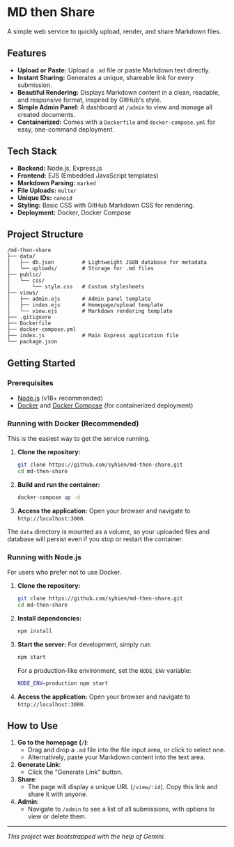 # MD then Share

A simple web service to quickly upload, render, and share Markdown files.

## Features

- **Upload or Paste:** Upload a `.md` file or paste Markdown text directly.
- **Instant Sharing:** Generates a unique, shareable link for every submission.
- **Beautiful Rendering:** Displays Markdown content in a clean, readable, and responsive format, inspired by GitHub's style.
- **Simple Admin Panel:** A dashboard at `/admin` to view and manage all created documents.
- **Containerized:** Comes with a `Dockerfile` and `docker-compose.yml` for easy, one-command deployment.

## Tech Stack

- **Backend:** Node.js, Express.js
- **Frontend:** EJS (Embedded JavaScript templates)
- **Markdown Parsing:** `marked`
- **File Uploads:** `multer`
- **Unique IDs:** `nanoid`
- **Styling:** Basic CSS with GitHub Markdown CSS for rendering.
- **Deployment:** Docker, Docker Compose

## Project Structure

```
/md-then-share
├── data/
│   ├── db.json         # Lightweight JSON database for metadata
│   └── uploads/        # Storage for .md files
├── public/
│   └── css/
│       └── style.css   # Custom stylesheets
├── views/
│   ├── admin.ejs       # Admin panel template
│   ├── index.ejs       # Homepage/upload template
│   └── view.ejs        # Markdown rendering template
├── .gitignore
├── Dockerfile
├── docker-compose.yml
├── index.js            # Main Express application file
└── package.json
```

## Getting Started

### Prerequisites

- [Node.js](https://nodejs.org/) (v18+ recommended)
- [Docker](https://www.docker.com/get-started) and [Docker Compose](https://docs.docker.com/compose/install/) (for containerized deployment)

### Running with Docker (Recommended)

This is the easiest way to get the service running.

1.  **Clone the repository:**
    ```bash
    git clone https://github.com/syhien/md-then-share.git
    cd md-then-share
    ```

2.  **Build and run the container:**
    ```bash
    docker-compose up -d
    ```

3.  **Access the application:**
    Open your browser and navigate to `http://localhost:3000`.

The `data` directory is mounted as a volume, so your uploaded files and database will persist even if you stop or restart the container.

### Running with Node.js

For users who prefer not to use Docker.

1.  **Clone the repository:**
    ```bash
    git clone https://github.com/syhien/md-then-share.git
    cd md-then-share
    ```

2.  **Install dependencies:**
    ```bash
    npm install
    ```

3.  **Start the server:**
    For development, simply run:
    ```bash
    npm start
    ```
    For a production-like environment, set the `NODE_ENV` variable:
    ```bash
    NODE_ENV=production npm start
    ```

4.  **Access the application:**
    Open your browser and navigate to `http://localhost:3000`.

## How to Use

1.  **Go to the homepage (`/`)**:
    - Drag and drop a `.md` file into the file input area, or click to select one.
    - Alternatively, paste your Markdown content into the text area.
2.  **Generate Link**:
    - Click the "Generate Link" button.
3.  **Share**:
    - The page will display a unique URL (`/view/:id`). Copy this link and share it with anyone.
4.  **Admin**:
    - Navigate to `/admin` to see a list of all submissions, with options to view or delete them.

---
*This project was bootstrapped with the help of Gemini.*
